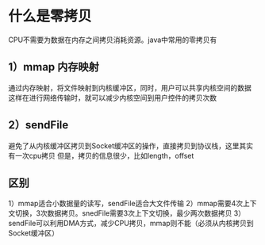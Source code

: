 # 什么是零拷贝
CPU不需要为数据在内存之间拷贝消耗资源。java中常用的零拷贝有
## 1）mmap 内存映射
通过内存映射，将文件映射到内核缓冲区，同时，用户可以共享内核空间的数据
这样在进行网络传输时，就可以减少内核空间到用户控件的拷贝次数
## 2）sendFile
避免了从内核缓冲区拷贝到Socket缓冲区的操作，直接拷贝到协议栈，这里其实有一次cpu拷贝
但是，拷贝的信息很少，比如length，offset

## 区别
1）mmap适合小数据量的读写，sendFile适合大文件传输
2）mmap需要4次上下文切换，3次数据拷贝。snedFile需要3次上下文切换，最少两次数据拷贝
3）sendFile可以利用DMA方式，减少CPU拷贝，mmap则不能（必须从内核拷贝到Socket缓冲区）